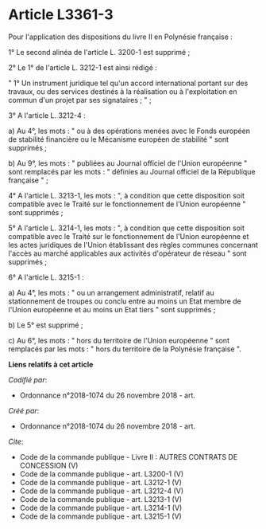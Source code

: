 # Article L3361-3

Pour l'application des dispositions du livre II en Polynésie française : 

1° Le second alinéa de l'article L. 3200-1 est supprimé ; 

2° Le 1° de l'article L. 3212-1 est ainsi rédigé : 

" 1° Un instrument juridique tel qu'un accord international portant sur des travaux, ou des services destinés à la
réalisation ou à l'exploitation en commun d'un projet par ses signataires ; " ; 

3° A l'article L. 3212-4 : 

a) Au 4°, les mots : " ou à des opérations menées avec le Fonds européen de stabilité financière ou le Mécanisme européen de
stabilité " sont supprimés ; 

b) Au 9°, les mots : " publiées au Journal officiel de l'Union européenne " sont remplacés par les mots : " définies au
Journal officiel de la République française " ; 

4° A l'article L. 3213-1, les mots : ", à condition que cette disposition soit compatible avec le Traité sur le
fonctionnement de l'Union européenne " sont supprimés ; 

5° A l'article L. 3214-1, les mots : ", à condition que cette disposition soit compatible avec le Traité sur le
fonctionnement de l'Union européenne et les actes juridiques de l'Union établissant des règles communes concernant l'accès au
marché applicables aux activités d'opérateur de réseau " sont supprimés ; 

6° A l'article L. 3215-1 : 

a) Au 4°, les mots : " ou un arrangement administratif, relatif au stationnement de troupes ou conclu entre au moins un Etat
membre de l'Union européenne et au moins un Etat tiers " sont supprimés ; 

b) Le 5° est supprimé ; 

c) Au 6°, les mots : " hors du territoire de l'Union européenne " sont remplacés par les mots : " hors du territoire de la
Polynésie française ".

**Liens relatifs à cet article**

_Codifié par_:

  - Ordonnance n°2018-1074 du 26 novembre 2018 - art.

_Créé par_:

  - Ordonnance n°2018-1074 du 26 novembre 2018 - art.

_Cite_:

  - Code de la commande publique -  Livre II : AUTRES CONTRATS DE CONCESSION (V)
  - Code de la commande publique - art. L3200-1 (V)
  - Code de la commande publique - art. L3212-1 (V)
  - Code de la commande publique - art. L3212-4 (V)
  - Code de la commande publique - art. L3213-1 (V)
  - Code de la commande publique - art. L3214-1 (V)
  - Code de la commande publique - art. L3215-1 (V)

